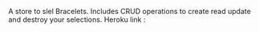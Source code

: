 A store to slel Bracelets.
Includes CRUD operations to create read update and destroy your selections.
Heroku link :
